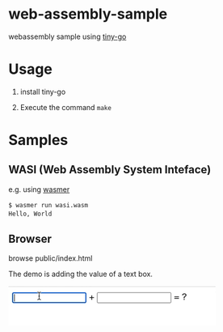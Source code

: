# web-assembly-sample
webassembly sample using [tiny-go](https://github.com/tinygo-org/tinygo)

# Usage

1. install tiny-go

2. Execute the command `make`

# Samples

## WASI (Web Assembly System Inteface)
e.g. using [wasmer](https://wasmer.io/)

```bash
$ wasmer run wasi.wasm
Hello, World
```

## Browser
browse public/index.html

The demo is adding the value of a text box.

![demo](doc/demo.gif)
